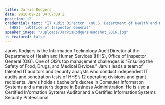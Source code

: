 ```yaml
---
title: Jarvis Rodgers
date: 2016-09-21 04:07:00 Z
position: 12
credentials_text: "IT Audit Director  \nU.S. Department of Health and Human Services
  (HHS)  \nOffice of Inspector General"
speaker_image: "/uploads/JarvisRodgersHeadshot_2016.jpg"
is_featured: false
---
```


Jarvis Rodgers is the Information Technology Audit Director at the Department of Health and Human Services (HHS), Office of Inspector General (OIG). One of OIG’s top management challenges is “Ensuring the Safety of Food, Drugs, and Medical Devices.” Jarvis leads a team of talented IT auditors and security analysts who conduct independent IT audits and penetration tests of HHS’s 12 operating divisions and grant recipients. Jarvis holds a bachelor’s degree in Computer Information Systems and a master’s degree in Business Administration. He is also a Certified Information Systems Auditor and a Certified Information Systems Security Professional.